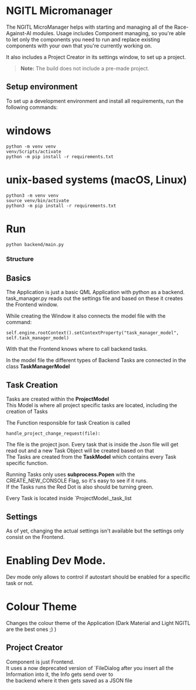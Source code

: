 # NGITL Micromanager


The NGITL MicroManager helps with starting and managing all of the Race-Against-AI modules.
Usage includes Component managing, so you're able to let only the components you need to run and replace existing components with your own that you're currently working on.

It also includes a Project Creator in its settings window, to set up a project.

> **Note:** The build does not include a pre-made project.

## Setup environment

To set up a development environment and install all requirements, run the following commands:

# windows

    python -m venv venv
    venv/Scripts/activate
    python -m pip install -r requirements.txt

# unix-based systems (macOS, Linux)

    python3 -m venv venv
    source venv/bin/activate
    python3 -m pip install -r requirements.txt

# Run

    python backend/main.py

### Structure

## Basics
The Application is just a basic QML Application with python as a backend. <br> task_manager.py reads out the settings file and based on these it creates the Frontend window. <br>

While creating the Window it also connects the model file with the command:
    
    self.engine.rootContext().setContextProperty("task_manager_model", self.task_manager_model)

With that the Frontend knows where to call backend tasks.

In the model file the different types of Backend Tasks are connected in the class **TaskManagerModel**

## Task Creation
Tasks are created within the **ProjectModel** <br> This Model is where all project specific tasks are located, including the creation of Tasks<br>

The Function responsible for task Creation is called

    handle_project_change_request(file):

The file is the project json. Every task that is inside the Json file will get read out and a new Task Object will be created based on that<br> The Tasks are created from the **TaskModel** which contains every Task specific function.

Running Tasks only uses **subprocess.Popen** with the CREATE_NEW_CONSOLE Flag, so it's easy to see if it runs. <br>
If the Tasks runs the Red Dot is also should be turning green.

Every Task is located inside `ProjectModel._task_list

## Settings
As of yet, changing the actual settings isn't available but the settings only consist on the Frontend. <br>

# Enabling Dev Mode. <br>
Dev mode only allows to control if autostart should be enabled for a specific task or not.

# Colour Theme
Changes the colour theme of the Application (Dark Material and Light NGITL are the best ones ;) )

## Project Creator
Component is just Frontend.<br>
It uses a now deprecated version of `FileDialog after you insert all the Information into it, the Info gets send over to <br> the backend where it then gets saved as a JSON file
